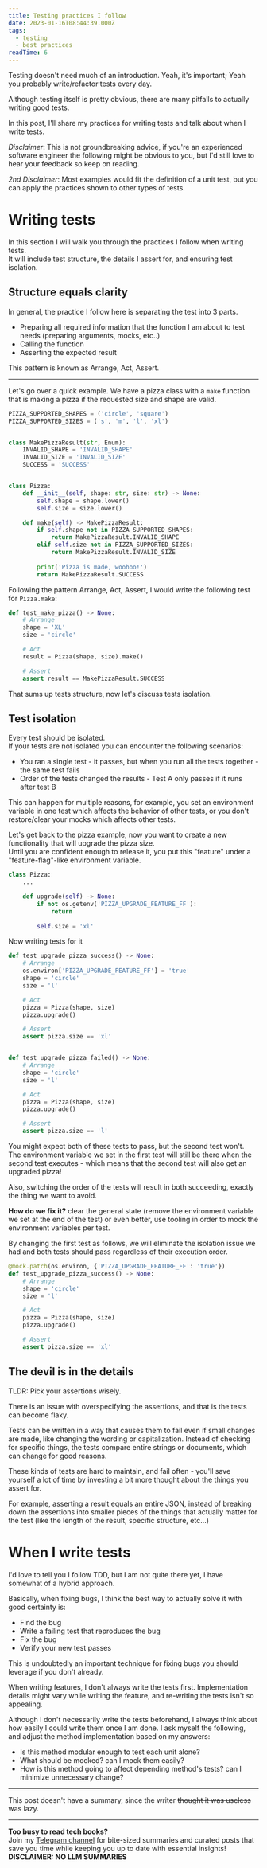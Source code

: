 ```yaml
---
title: Testing practices I follow
date: 2023-01-16T08:44:39.000Z
tags:
  - testing
  - best practices
readTime: 6
---
```


Testing doesn't need much of an introduction. Yeah, it's important; Yeah you probably write/refactor tests every day.  

Although testing itself is pretty obvious, there are many pitfalls to actually writing good tests.  

In this post, I'll share my practices for writing tests and talk about when I write tests.  

*Disclaimer*: This is not groundbreaking advice, if you're an experienced software engineer the following might be obvious to you, but I'd still love to hear your feedback so keep on reading.

*2nd Disclaimer*: Most examples would fit the definition of a unit test, but you can apply the practices shown to other types of tests.


# Writing tests
In this section I will walk you through the practices I follow when writing tests.  
It will include test structure, the details I assert for, and ensuring test isolation.

## Structure equals clarity
In general, the practice I follow here is separating the test into 3 parts.  
* Preparing all required information that the function I am about to test needs (preparing arguments, mocks, etc..)
* Calling the function
* Asserting the expected result

This pattern is known as Arrange, Act, Assert.  

---

Let's go over a quick example. We have a pizza class with a `make` function that is making a pizza if the requested size and shape are valid.

``` python
PIZZA_SUPPORTED_SHAPES = ('circle', 'square')
PIZZA_SUPPORTED_SIZES = ('s', 'm', 'l', 'xl')


class MakePizzaResult(str, Enum):
    INVALID_SHAPE = 'INVALID_SHAPE'
    INVALID_SIZE = 'INVALID_SIZE'
    SUCCESS = 'SUCCESS'


class Pizza:
    def __init__(self, shape: str, size: str) -> None:
        self.shape = shape.lower()
        self.size = size.lower()

    def make(self) -> MakePizzaResult:
        if self.shape not in PIZZA_SUPPORTED_SHAPES:
            return MakePizzaResult.INVALID_SHAPE
        elif self.size not in PIZZA_SUPPORTED_SIZES:
            return MakePizzaResult.INVALID_SIZE
        
        print('Pizza is made, woohoo!')
        return MakePizzaResult.SUCCESS
```

Following the pattern Arrange, Act, Assert, I would write the following test for `Pizza.make`:
``` python
def test_make_pizza() -> None:
    # Arrange
    shape = 'XL'
    size = 'circle'

    # Act
    result = Pizza(shape, size).make()

    # Assert
    assert result == MakePizzaResult.SUCCESS
```

That sums up tests structure, now let's discuss tests isolation.

## Test isolation
Every test should be isolated.  
If your tests are not isolated you can encounter the following scenarios:

* You ran a single test - it passes, but when you run all the tests together - the same test fails
* Order of the tests changed the results - Test A only passes if it runs after test B

This can happen for multiple reasons, for example, you set an environment variable in one test which affects the behavior of other tests, or you don't restore/clear your mocks which affects other tests.

Let's get back to the pizza example, now you want to create a new functionality that will upgrade the pizza size.  
Until you are confident enough to release it, you put this "feature" under a "feature-flag"-like environment variable.

``` python
class Pizza:
    ...

    def upgrade(self) -> None:
        if not os.getenv('PIZZA_UPGRADE_FEATURE_FF'):
            return
        
        self.size = 'xl'
```

Now writing tests for it

``` python
def test_upgrade_pizza_success() -> None:
    # Arrange
    os.environ['PIZZA_UPGRADE_FEATURE_FF'] = 'true'
    shape = 'circle'
    size = 'l'

    # Act
    pizza = Pizza(shape, size)
    pizza.upgrade()

    # Assert
    assert pizza.size == 'xl'


def test_upgrade_pizza_failed() -> None:
    # Arrange
    shape = 'circle'
    size = 'l'

    # Act
    pizza = Pizza(shape, size)
    pizza.upgrade()

    # Assert
    assert pizza.size == 'l'
```

You might expect both of these tests to pass, but the second test won't.  
The environment variable we set in the first test will still be there when the second test executes - which means that the second test will also get an upgraded pizza!

Also, switching the order of the tests will result in both succeeding, exactly the thing we want to avoid.

**How do we fix it?** clear the general state (remove the environment variable we set at the end of the test) or even better, use tooling in order to mock the environment variables per test.

By changing the first test as follows, we will eliminate the isolation issue we had and both tests should pass regardless of their execution order.

``` python
@mock.patch(os.environ, {'PIZZA_UPGRADE_FEATURE_FF': 'true'})
def test_upgrade_pizza_success() -> None:
    # Arrange
    shape = 'circle'
    size = 'l'

    # Act
    pizza = Pizza(shape, size)
    pizza.upgrade()

    # Assert
    assert pizza.size == 'xl'
```
## The devil is in the details
TLDR: Pick your assertions wisely.

There is an issue with overspecifying the assertions, and that is the tests can become flaky.

Tests can be written in a way that causes them to fail even if small changes are made, like changing the wording or capitalization. Instead of checking for specific things, the tests compare entire strings or documents, which can change for good reasons.

These kinds of tests are hard to maintain, and fail often - you'll save yourself a lot of time by investing a bit more thought about the things you assert for.

For example, asserting a result equals an entire JSON, instead of breaking down the assertions into smaller pieces of the things that actually matter for the test (like the length of the result, specific structure, etc...)

# When I write tests
I'd love to tell you I follow TDD, but I am not quite there yet, I have somewhat of a hybrid approach.

Basically, when fixing bugs, I think the best way to actually solve it with good certainty is:
* Find the bug
* Write a failing test that reproduces the bug
* Fix the bug
* Verify your new test passes

This is undoubtedly an important technique for fixing bugs you should leverage if you don't already.

When writing features, I don't always write the tests first. Implementation details might vary while writing the feature, and re-writing the tests isn't so appealing.

Although I don't necessarily write the tests beforehand, I always think about how easily I could write them once I am done. I ask myself the following, and adjust the method implementation based on my answers:

* Is this method modular enough to test each unit alone?
* What should be mocked? can I mock them easily?
* How is this method going to affect depending method's tests? can I minimize unnecessary change?

---

This post doesn't have a summary, since the writer ~~thought it was useless~~ was lazy.



<!-- PROMO BLOCK -->
---

**Too busy to read tech books?**  
Join my [Telegram channel](https://t.me/booksbytes) for bite-sized summaries and curated posts that save you time while keeping you up to date with essential insights!  
**DISCLAIMER: NO LLM SUMMARIES**

<!-- END PROMO BLOCK -->


